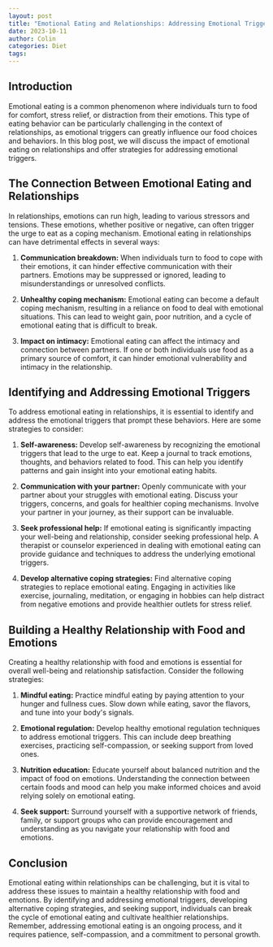 ```yaml
---
layout: post
title: "Emotional Eating and Relationships: Addressing Emotional Triggers"
date: 2023-10-11
author: Colin
categories: Diet
tags: 
---
```


## Introduction

Emotional eating is a common phenomenon where individuals turn to food for comfort, stress relief, or distraction from their emotions. This type of eating behavior can be particularly challenging in the context of relationships, as emotional triggers can greatly influence our food choices and behaviors. In this blog post, we will discuss the impact of emotional eating on relationships and offer strategies for addressing emotional triggers.

## The Connection Between Emotional Eating and Relationships

In relationships, emotions can run high, leading to various stressors and tensions. These emotions, whether positive or negative, can often trigger the urge to eat as a coping mechanism. Emotional eating in relationships can have detrimental effects in several ways:

1. **Communication breakdown:** When individuals turn to food to cope with their emotions, it can hinder effective communication with their partners. Emotions may be suppressed or ignored, leading to misunderstandings or unresolved conflicts.

2. **Unhealthy coping mechanism:** Emotional eating can become a default coping mechanism, resulting in a reliance on food to deal with emotional situations. This can lead to weight gain, poor nutrition, and a cycle of emotional eating that is difficult to break.

3. **Impact on intimacy:** Emotional eating can affect the intimacy and connection between partners. If one or both individuals use food as a primary source of comfort, it can hinder emotional vulnerability and intimacy in the relationship.

## Identifying and Addressing Emotional Triggers

To address emotional eating in relationships, it is essential to identify and address the emotional triggers that prompt these behaviors. Here are some strategies to consider:

1. **Self-awareness:** Develop self-awareness by recognizing the emotional triggers that lead to the urge to eat. Keep a journal to track emotions, thoughts, and behaviors related to food. This can help you identify patterns and gain insight into your emotional eating habits.

2. **Communication with your partner:** Openly communicate with your partner about your struggles with emotional eating. Discuss your triggers, concerns, and goals for healthier coping mechanisms. Involve your partner in your journey, as their support can be invaluable.

3. **Seek professional help:** If emotional eating is significantly impacting your well-being and relationship, consider seeking professional help. A therapist or counselor experienced in dealing with emotional eating can provide guidance and techniques to address the underlying emotional triggers.

4. **Develop alternative coping strategies:** Find alternative coping strategies to replace emotional eating. Engaging in activities like exercise, journaling, meditation, or engaging in hobbies can help distract from negative emotions and provide healthier outlets for stress relief.

## Building a Healthy Relationship with Food and Emotions

Creating a healthy relationship with food and emotions is essential for overall well-being and relationship satisfaction. Consider the following strategies:

1. **Mindful eating:** Practice mindful eating by paying attention to your hunger and fullness cues. Slow down while eating, savor the flavors, and tune into your body's signals.

2. **Emotional regulation:** Develop healthy emotional regulation techniques to address emotional triggers. This can include deep breathing exercises, practicing self-compassion, or seeking support from loved ones.

3. **Nutrition education:** Educate yourself about balanced nutrition and the impact of food on emotions. Understanding the connection between certain foods and mood can help you make informed choices and avoid relying solely on emotional eating.

4. **Seek support:** Surround yourself with a supportive network of friends, family, or support groups who can provide encouragement and understanding as you navigate your relationship with food and emotions.

## Conclusion

Emotional eating within relationships can be challenging, but it is vital to address these issues to maintain a healthy relationship with food and emotions. By identifying and addressing emotional triggers, developing alternative coping strategies, and seeking support, individuals can break the cycle of emotional eating and cultivate healthier relationships. Remember, addressing emotional eating is an ongoing process, and it requires patience, self-compassion, and a commitment to personal growth.